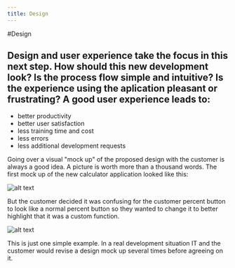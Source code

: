 ```yaml
---
title: Design
---
```


#Design

Design and user experience take the focus in this next step. How should this new development look? Is the process flow simple and intuitive? Is the experience using the aplication pleasant or frustrating? 
A good user experience leads to:
-----------------------------------------------------------------
- better productivity
- better user satisfaction
- less training time and cost
- less errors
- less additional development requests

Going over a visual "mock up" of the proposed design with the customer is always a good idea. A picture is worth more than a thousand words.
The first mock up of the new calculator application looked like this: 

![alt text](http://i60.tinypic.com/1568ndl.png "Calculator 1")

But the customer decided it was confusing for the customer percent button to look like a normal percent button so they wanted to change it to better highlight that it was a custom function. 

![alt text](http://i62.tinypic.com/xeq6af.png "Calculator 2")

This is just one simple example. In a real development situation IT and the customer would revise a design mock up several times before agreeing on it. 
